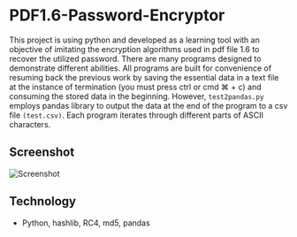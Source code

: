 # PDF1.6-Password-Encryptor

This project is using python and developed as a learning tool with an objective of imitating the encryption algorithms used in pdf file 1.6 to recover the utilized password. There are many programs designed to demonstrate different abilities. All programs are built for convenience of resuming back the previous work by saving the essential data in a text file at the instance of termination (you must press ctrl or cmd ⌘ + c) and consuming the stored data in the beginning. However, `test2pandas.py` employs pandas library to output the data at the end of the program to a csv file `(test.csv)`.
Each program iterates through different parts of ASCII characters.

## Screenshot

<picture>
 <img alt="Screenshot" src="https://raw.githubusercontent.com/ambientWave/PDF1.6-Password-Encryptor/main/Image.png">
</picture>

## Technology
- Python, hashlib, RC4, md5, pandas
